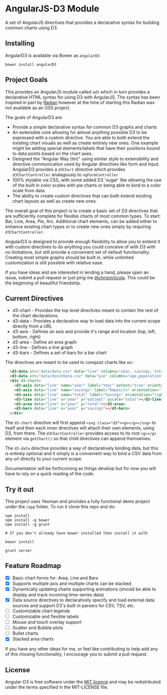 # AngularJS-D3 Module

A set of AngularJS directives that provides a declarative syntax for building
common charts using D3.

## Installing

AngularD3 is available via Bower as `angularD3`

```
bower install angularD3
```

## Project Goals

This provides an AngularJS module called `ad3` which in turn provides a
declarative HTML syntax for using D3 with AngularJS. The syntax has been
inspired in part by [Radian](https://github.com/openbrainsrc/Radian) however
at the time of starting this Radian was not available as an OSS project.

The goals of AngularD3 are:

- Provide a simple declarative syntax for common D3 graphs and charts
- An extensible core allowing for almost anything possible D3 to be expressed with a custom directive. You are able to both extend the existing chart visuals as well as create entirely new ones. One example might be adding special elements/labels that have their positions bound to data points based on the chart axes.
- Designed the "Angular Way (tm)" using similar style to extensibility and directive communication used by Angular directives like form and input. AngularD3 provides a `d3Chart` directive which provides `d3ChartController` analagously to `ngFormController` 
- 100% stylable via CSS, with some added D3 'sugar' like allowing the use of the built in color scales with pie charts or being able to bind to a color scale from data.
- The ability to create custom directives that can both extend existing chart layouts as well as create new ones.

The overall goal of this project is to create a basic set of D3
directives that are sufficiently complete for flexible
charts of most common types. To start: Bar, Line, Area, Pie, Arc. Additional 
chart elements, can be added either to enhance existing chart types or to create 
new ones simply by requiring `d3ChartController`.

AngularD3 is designed to provide enough flexibility to allow you to extend it with
custom directives to do anything you could conceive of with D3 with no limitations, but 
still provide a convenient set of default functionality. Creating most simple graphs 
should be built in, while unlimited customization is still possible with relative ease.

If you have ideas and are interested in lending a hand, please open an issue,
submit a pull request or just ping me
[@chrismnicola](https://twitter.com/chrismnicola). This could be the beginning
of beautiful friendship.

## Current Directives

- d3-chart - Provides the top level directives meant to contain the rest of the
  chart declarations.
- d3-data - Provides a declarative way to load data into the current scope
  directly from a URL
- d3-axis - Defines an axis and provide it's range and location (top, left,
  bottom, right)
- d3-area - Define an area graph
- d3-line - Defines a line graph
- d3-bars - Defines a set of bars for a bar chart

The directives are meant to be used to compost charts like so:

```html
  <d3-data src="data/data.csv" data="line" columns="year, savings, total, optimal"></d3-data>
  <d3-data src="data/donutData.csv" data="pie" columns="age,population"></d3-data>
  <div d3-chart>
    <d3-axis data="line" name="year" label="Year" extent="true" orientation="bottom" ticks="5"></d3-axis>
    <d3-axis data="line" name="savings" label="Deposits" orientation="left" ticks="5"></d3-axis>
    <d3-axis data="line" name="total" label="Savings" orientation="right" ticks="5"></d3-axis>
    <d3-line data="line" x="year" y="optimal" yscale="total"></d3-line>
    <d3-area data="line" x="year" y="total"></d3-area>
    <d3-bars data="line" x="year" y="savings"></d3-bars>
  </div>
```

The `d3-chart` directive will first append `<svg class="d3"><g></g></svg>` to
itself and then each inner directives will attach their own elements, using D3,
from there. The `d3ChartController` provides access to its root `<g></g>` element via
`getChart()` so that child directives can append themselves.

The `d3-data` directive provides a way of declaratively binding data, but this
is entirely optional and it simply is a convenient way to bind a CSV data from
any url directly to your current scope.

Documentation will be forthcoming as things develop but for now you will have
to rely on a quick reading of the code.

## Try it out

This project uses Yeoman and provides a fully functional demo project under the
`/app` folder. To run it clone this repo and do:

```
npm install
npm install -g bower
npm install -g grunt

# If you don't already have bower installed then install it with

bower install

grunt server
```

## Feature Roadmap

- [x] Basic chart forms for: Area, Line and Bars
- [x] Supports multiple axis and multiple charts can be stacked
- [x] Dynamically updating charts supporting animations (should be able to
display and track incoming time-series data)
- [x] Data source directives to declaratively specify and load external data
sources and support D3's built in parsers for CSV, TSV, etc.
- [ ] Customizable chart legends
- [ ] Customizable and flexible labels 
- [ ] Mouse and touch overlay support
- [ ] Scatter and Bubble plots
- [ ] Bullet charts
- [x] Stacked area charts

If you have any other ideas for me, or feel like contributing to help add any
of this missing functionality, I encourage you to submit a pull request.

## License

Angular-D3 is free software under the [MIT licence](http://opensource.org/licenses/MIT) and may be redistributed under the terms specified in the MIT-LICENSE file.
